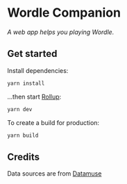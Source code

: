 
# Wordle Companion
*A web app helps you playing Wordle.*

## Get started

Install dependencies:

```bash
yarn install
```

...then start [Rollup](https://rollupjs.org):

```bash
yarn dev
```

To create a build for production:
```bash
yarn build
```

## Credits

Data sources are from [Datamuse](https://datamuse.com/api)